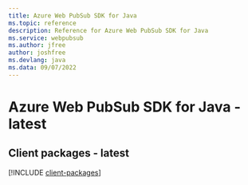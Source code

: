 ```yaml
---
title: Azure Web PubSub SDK for Java
ms.topic: reference
description: Reference for Azure Web PubSub SDK for Java
ms.service: webpubsub
ms.author: jfree
author: joshfree
ms.devlang: java
ms.data: 09/07/2022
---
```

# Azure Web PubSub SDK for Java - latest

## Client packages - latest
[!INCLUDE [client-packages](web-pubsub-client-index.md)]